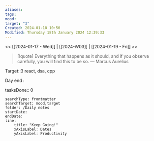 ```yaml
---
aliases: 
tags: 
mood: 
target: "3"
Created: 2024-01-18 10:50
Modified: Thursday 18th January 2024 12:39:33
---
```


<< [[2024-01-17 - Wed]] | [[2024-W03]] | [[2024-01-19 - Fri]] >>

> [!quote] Everything that happens as it should, and if you observe carefully, you will find this to be so.
> — Marcus Aurelius


Target::3 react, dsa, cpp 

Day end : 

tasksDone:: 0 



```tracker
searchType: frontmatter 
searchTarget: mood,target
folder: /Daily notes 
startDate:
endDate:
line:
    title: "Keep Going!"
    xAxisLabel: Dates
    yAxisLabel: Productivity 
```